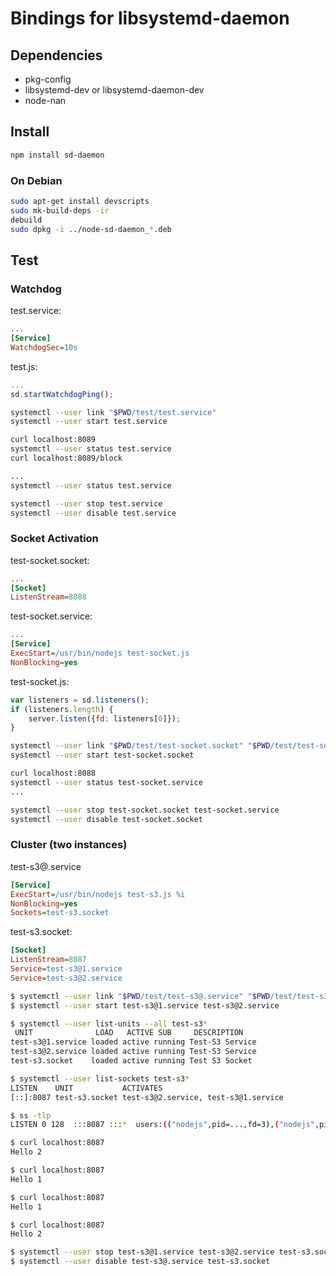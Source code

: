 # Bindings for libsystemd-daemon #

## Dependencies ##
* pkg-config
* libsystemd-dev or libsystemd-daemon-dev
* node-nan

## Install ##
```bash
npm install sd-daemon
```

### On Debian ###
```bash
sudo apt-get install devscripts
sudo mk-build-deps -ir
debuild
sudo dpkg -i ../node-sd-daemon_*.deb
```

## Test ##

### Watchdog ###

test.service:
```ini
...
[Service]
WatchdogSec=10s
```

test.js:
```javascript
...
sd.startWatchdogPing();
```

```bash
systemctl --user link "$PWD/test/test.service"
systemctl --user start test.service

curl localhost:8089
systemctl --user status test.service
curl localhost:8089/block

...
systemctl --user status test.service

systemctl --user stop test.service
systemctl --user disable test.service
```

### Socket Activation ###

test-socket.socket:
```ini
...
[Socket]
ListenStream=8088
```

test-socket.service:
```ini
...
[Service]
ExecStart=/usr/bin/nodejs test-socket.js
NonBlocking=yes
```

test-socket.js:
```javascript
var listeners = sd.listeners();
if (listeners.length) {
    server.listen({fd: listeners[0]});
}
```

```bash
systemctl --user link "$PWD/test/test-socket.socket" "$PWD/test/test-socket.service"
systemctl --user start test-socket.socket

curl localhost:8088
systemctl --user status test-socket.service
...

systemctl --user stop test-socket.socket test-socket.service
systemctl --user disable test-socket.socket
```

### Cluster (two instances) ###

test-s3@.service
```ini
[Service]
ExecStart=/usr/bin/nodejs test-s3.js %i
NonBlocking=yes
Sockets=test-s3.socket
```

test-s3.socket:
```ini
[Socket]
ListenStream=8087
Service=test-s3@1.service
Service=test-s3@2.service
```

```bash
$ systemctl --user link "$PWD/test/test-s3@.service" "$PWD/test/test-s3.socket"
$ systemctl --user start test-s3@1.service test-s3@2.service

$ systemctl --user list-units --all test-s3*
 UNIT              LOAD   ACTIVE SUB     DESCRIPTION
test-s3@1.service loaded active running Test-S3 Service
test-s3@2.service loaded active running Test-S3 Service
test-s3.socket    loaded active running Test S3 Socket

$ systemctl --user list-sockets test-s3*
LISTEN    UNIT           ACTIVATES
[::]:8087 test-s3.socket test-s3@2.service, test-s3@1.service

$ ss -tlp
LISTEN 0 128  :::8087 :::*  users:(("nodejs",pid=...,fd=3),("nodejs",pid=...,fd=3),("systemd",pid=...,fd=...))

$ curl localhost:8087
Hello 2

$ curl localhost:8087
Hello 1

$ curl localhost:8087
Hello 1

$ curl localhost:8087
Hello 2

$ systemctl --user stop test-s3@1.service test-s3@2.service test-s3.socket
$ systemctl --user disable test-s3@.service test-s3.socket
```
